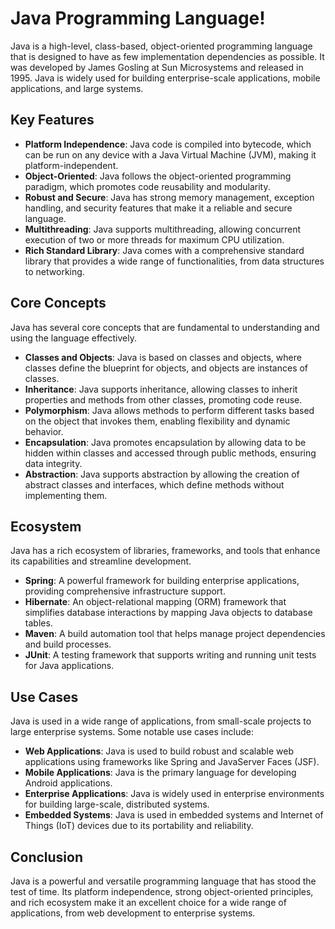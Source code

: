 # Java Programming Language!

Java is a high-level, class-based, object-oriented programming language that is designed to have as few implementation dependencies as possible. It was developed by James Gosling at Sun Microsystems and released in 1995. Java is widely used for building enterprise-scale applications, mobile applications, and large systems.

## Key Features

- **Platform Independence**: Java code is compiled into bytecode, which can be run on any device with a Java Virtual Machine (JVM), making it platform-independent.
- **Object-Oriented**: Java follows the object-oriented programming paradigm, which promotes code reusability and modularity.
- **Robust and Secure**: Java has strong memory management, exception handling, and security features that make it a reliable and secure language.
- **Multithreading**: Java supports multithreading, allowing concurrent execution of two or more threads for maximum CPU utilization.
- **Rich Standard Library**: Java comes with a comprehensive standard library that provides a wide range of functionalities, from data structures to networking.

## Core Concepts

Java has several core concepts that are fundamental to understanding and using the language effectively.

- **Classes and Objects**: Java is based on classes and objects, where classes define the blueprint for objects, and objects are instances of classes.
- **Inheritance**: Java supports inheritance, allowing classes to inherit properties and methods from other classes, promoting code reuse.
- **Polymorphism**: Java allows methods to perform different tasks based on the object that invokes them, enabling flexibility and dynamic behavior.
- **Encapsulation**: Java promotes encapsulation by allowing data to be hidden within classes and accessed through public methods, ensuring data integrity.
- **Abstraction**: Java supports abstraction by allowing the creation of abstract classes and interfaces, which define methods without implementing them.

## Ecosystem

Java has a rich ecosystem of libraries, frameworks, and tools that enhance its capabilities and streamline development.

- **Spring**: A powerful framework for building enterprise applications, providing comprehensive infrastructure support.
- **Hibernate**: An object-relational mapping (ORM) framework that simplifies database interactions by mapping Java objects to database tables.
- **Maven**: A build automation tool that helps manage project dependencies and build processes.
- **JUnit**: A testing framework that supports writing and running unit tests for Java applications.

## Use Cases

Java is used in a wide range of applications, from small-scale projects to large enterprise systems. Some notable use cases include:

- **Web Applications**: Java is used to build robust and scalable web applications using frameworks like Spring and JavaServer Faces (JSF).
- **Mobile Applications**: Java is the primary language for developing Android applications.
- **Enterprise Applications**: Java is widely used in enterprise environments for building large-scale, distributed systems.
- **Embedded Systems**: Java is used in embedded systems and Internet of Things (IoT) devices due to its portability and reliability.

## Conclusion

Java is a powerful and versatile programming language that has stood the test of time. Its platform independence, strong object-oriented principles, and rich ecosystem make it an excellent choice for a wide range of applications, from web development to enterprise systems.
